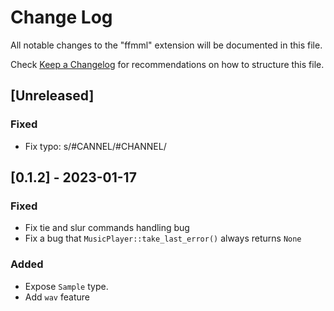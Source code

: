 Change Log
==========

All notable changes to the "ffmml" extension will be documented in this file.

Check [Keep a Changelog](http://keepachangelog.com/) for recommendations on how to structure this file.

[Unreleased]
------------

### Fixed

- Fix typo: s/#CANNEL/#CHANNEL/

[0.1.2] - 2023-01-17
--------------------

### Fixed

- Fix tie and slur commands handling bug
- Fix a bug that `MusicPlayer::take_last_error()` always returns `None`

### Added

- Expose `Sample` type.
- Add `wav` feature
